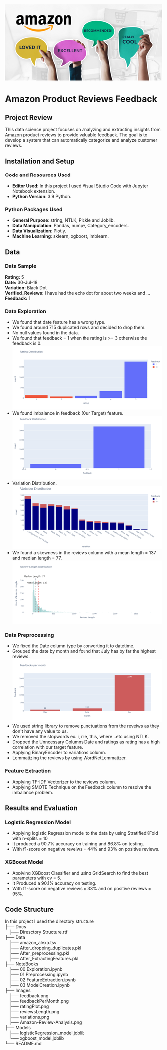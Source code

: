 ![alt text](Images/Amazon-Review-Analysis.png)

# Amazon Product Reviews Feedback

## Project Review
This data science project focuses on analyzing and extracting insights from Amazon product reviews to provide valuable feedback.
The goal is to develop a system that can automatically categorize and analyze customer reviews.

## Installation and Setup
### Code and Resources Used
- **Editor Used**: In this project I used Visual Studio Code with Jupyter Notebook extension.
- **Python Version**: 3.9 Python.
### Python Packages Used
- **General Purpose**: string, NTLK, Pickle and Joblib.
- **Data Manipulation**: Pandas, numpy, Category_encoders.
- **Data Visualization**: Plotly.
- **Machine Learning**: sklearn, xgboost, imblearn.

## Data
### Data Sample
**Rating:** 5 \
**Date:** 30-Jul-18 \
**Variation:** Black Dot \
**Verified_Reviews:** I have had the echo dot for about two weeks and ...\
**Feedback:** 1

### Data Exploration
- We found that date feature has a wrong type.
- We found around 715 duplicated rows and decided to drop them.
- No null values found in the data.
- We found that feedback = 1 when the rating is >= 3 otherwise the feedback is 0.
![alt text](Images/ratingPlot.png)
- We found imbalance in feedback (Our Target) feature.
![alt text](Images/feedback.png)
- Variation Distribution.
![alt text](Images/variations.png)
- We found a skewness in the reviews column with a mean length = 137 and median length = 77.
![alt text](Images/reviewsLength.png)
### Data Preprocessing
- We fixed the Date column type by converting it to datetime.
- Grouped the date by month and found that July has by far the highest reviews.
![alt text](Images/feedbackPerMonth.png)
- We used string library to remove punctuations from the reveiws as they don't have any value to us.
- We removed the stopwords ex. i, me, this, where ..etc using NTLK.
- Dropped the Unncessary Columns Date and ratings as rating has a high correlation with our target feature.
- Applying BinaryEncoder to variations column.
- Lemmatizing the reviews by using WordNetLemmatizer.
### Feature Extraction
- Applying TF-IDF Vectorizer to the reviews column.
- Applying SMOTE Technique on the Feedback column to resolve the imbalance problem.

## Results and Evaluation
### Logistic Regression Model 
- Applying logistic Regression model to the data by using StratifiedKFold with n-splits = 10
- It produced a 90.7% accuracy on training and 86.8% on testing.
- With f1-score on negative reveiws = 44% and 93% on positive reviews.

### XGBoost Model
- Applying XGBoost Classifier and using GridSearch to find the best parameters with cv = 5.
- It Produced a 90.1% accuracy on testing.
- With f1-score on negative reviews = 33% and on positive reviews = 95%.
  
## Code Structure
In this project I used the directory structure\
├── Docs\
&emsp;├── Diresctory Structure.rtf\
├── Data\
&emsp;├── amazon_alexa.tsv\
&emsp;├── After_dropping_duplicates.pkl\
&emsp;├── After_preprocessing.pkl\
&emsp;├── After_ExtractingFeatures.pkl\
├── NoteBooks\
&emsp;├── 00 Exploration.ipynb\
&emsp;├── 01 Preprocessing.ipynb\
&emsp;├── 02 FeatureExtraction.ipynb\
&emsp;├── 03 ModelCreation.ipynb\
├── Images\
&emsp;├── feedback.png\
&emsp;├── feedbackPerMonth.png\
&emsp;├── ratingPlot.png\
&emsp;├── reviewsLength.png\
&emsp;├── variations.png\
&emsp;├── Amazon-Review-Analysis.png\
├── Models\
&emsp;├── logisticRegression_model.joblib\
&emsp;└── xgboost_model.joblib\
└── README.md








